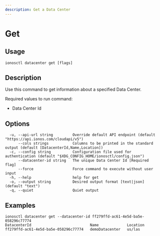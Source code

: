 ```yaml
---
description: Get a Data Center
---
```


# Get

## Usage

```text
ionosctl datacenter get [flags]
```

## Description

Use this command to get information about a specified Data Center.

Required values to run command:

* Data Center Id

## Options

```text
  -u, --api-url string         Override default API endpoint (default "https://api.ionos.com/cloudapi/v5")
      --cols strings           Columns to be printed in the standard output (default [DatacenterId,Name,Location])
  -c, --config string          Configuration file used for authentication (default "$XDG_CONFIG_HOME/ionosctl/config.json")
      --datacenter-id string   The unique Data Center Id [Required flag]
      --force                  Force command to execute without user input
  -h, --help                   help for get
  -o, --output string          Desired output format [text|json] (default "text")
  -q, --quiet                  Quiet output
```

## Examples

```text
ionosctl datacenter get --datacenter-id ff279ffd-ac61-4e5d-ba5e-058296c77774
DatacenterId                           Name             Location
ff279ffd-ac61-4e5d-ba5e-058296c77774   demoDatacenter   us/las
```

